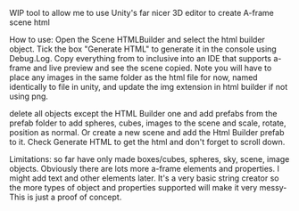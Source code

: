 WIP tool to allow me to use Unity's far nicer 3D editor to create A-frame scene html

How to use:
Open the Scene HTMLBuilder and select the html builder object. Tick the box "Generate HTML" to generate it in the console using Debug.Log. Copy everything from <html> to </html> inclusive into an IDE that supports a-frame and live preview and see the scene copied.
Note you will have to place any images in the same folder as the html file for now, named identically to file in unity, and update the img extension in html builder if not using png. 

delete all objects except the HTML Builder one and add prefabs from the prefab folder to add spheres, cubes, images to the scene and scale, rotate, position as normal. Or create a new scene and add the Html Builder prefab to it. 
Check Generate HTML to get the html and don't forget to scroll down. 

Limitations: so far have only made boxes/cubes, spheres, sky, scene, image objects. Obviously there are lots more a-frame elements and properties.  I might add text and other elements later. It's a very basic string creator so the more types of object and properties supported will make it very messy- This is just a proof of concept.


